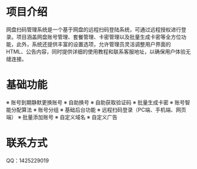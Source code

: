 # 项目介绍
网盘扫码管理系统是一个基于网盘的远程扫码登陆系统，可通过远程授权进行登录。项目涵盖网盘账号管理、套餐管理、卡密管理以及批量生成卡密等全方位功能，此外，系统还提供丰富的设置选项，允许管理员灵活调整用户界面的 HTML、公告内容，同时提供详细的使用教程和联系客服地址，以确保用户体验无缝连接。

# 基础功能
※ 账号到期静默更换账号
※ 自助换号
※ 自助获取验证码
※ 批量生成卡密
※ 账号智能分配算法
※ 账号分组
※ 基础后台功能
※ 远程扫码登录（PC端、手机端、网页端）
※ 批量添加账号
※ 自定义域名
※ 自定义广告

# 联系方式
QQ：1425229019


